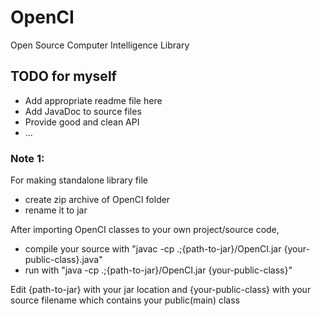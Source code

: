 # OpenCI
Open Source Computer Intelligence Library


## TODO for myself
- Add appropriate readme file here
- Add JavaDoc to source files
- Provide good and clean API 
- ...

### Note 1:
For making standalone library file
- create zip archive of OpenCI folder
- rename it to jar

After importing OpenCI classes to your own project/source code, 

- compile your source with "javac -cp .;{path-to-jar}/OpenCI.jar {your-public-class}.java" 
- run with "java -cp .;{path-to-jar}/OpenCI.jar {your-public-class}"

Edit {path-to-jar} with your jar location and {your-public-class} with your source filename which contains your public(main) class
